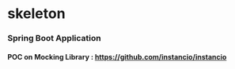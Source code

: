 # skeleton
### Spring Boot Application
#### POC on Mocking Library : https://github.com/instancio/instancio
